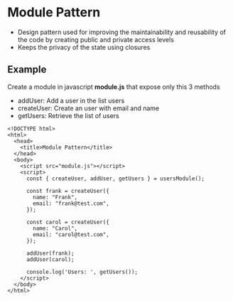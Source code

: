 # Module Pattern

- Design pattern used for improving the maintainability and reusability of the code by creating public and private access levels
- Keeps the privacy of the state using closures

## Example

Create a module in javascript **module.js** that expose only this 3 methods

- addUser: Add a user in the list users
- createUser: Create an user with email and name
- getUsers: Retrieve the list of users

```
<!DOCTYPE html>
<html>
  <head>
    <title>Module Pattern</title>
  </head>
  <body>
    <script src="module.js"></script>
    <script>
      const { createUser, addUser, getUsers } = usersModule();

      const frank = createUser({
        name: "Frank",
        email: "frank@test.com",
      });

      const carol = createUser({
        name: "Carol",
        email: "carol@test.com",
      });

      addUser(frank);
      addUser(carol);

      console.log('Users: ', getUsers());
    </script>
  </body>
</html>
```
